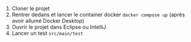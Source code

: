 1. Cloner le projet
2. Rentrer dedans et lancer le container docker `docker compose up` (après avoir allumé Docker Desktop)
3. Ouvrir le projet dans Eclipse ou IntelliJ
4. Lancer un test `src/main/test`
